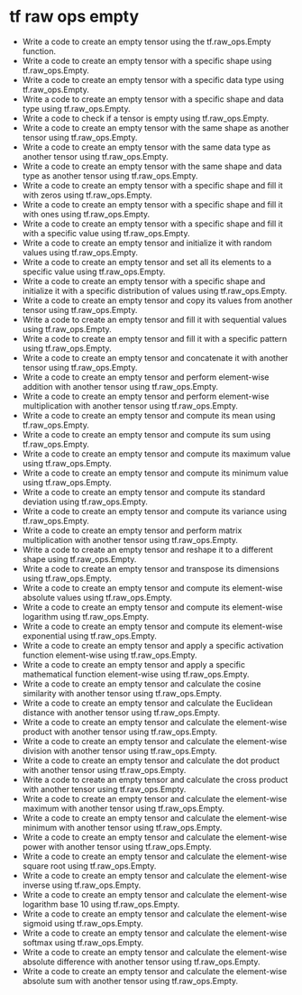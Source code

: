 # tf raw ops empty

- Write a code to create an empty tensor using the tf.raw_ops.Empty function.
- Write a code to create an empty tensor with a specific shape using tf.raw_ops.Empty.
- Write a code to create an empty tensor with a specific data type using tf.raw_ops.Empty.
- Write a code to create an empty tensor with a specific shape and data type using tf.raw_ops.Empty.
- Write a code to check if a tensor is empty using tf.raw_ops.Empty.
- Write a code to create an empty tensor with the same shape as another tensor using tf.raw_ops.Empty.
- Write a code to create an empty tensor with the same data type as another tensor using tf.raw_ops.Empty.
- Write a code to create an empty tensor with the same shape and data type as another tensor using tf.raw_ops.Empty.
- Write a code to create an empty tensor with a specific shape and fill it with zeros using tf.raw_ops.Empty.
- Write a code to create an empty tensor with a specific shape and fill it with ones using tf.raw_ops.Empty.
- Write a code to create an empty tensor with a specific shape and fill it with a specific value using tf.raw_ops.Empty.
- Write a code to create an empty tensor and initialize it with random values using tf.raw_ops.Empty.
- Write a code to create an empty tensor and set all its elements to a specific value using tf.raw_ops.Empty.
- Write a code to create an empty tensor with a specific shape and initialize it with a specific distribution of values using tf.raw_ops.Empty.
- Write a code to create an empty tensor and copy its values from another tensor using tf.raw_ops.Empty.
- Write a code to create an empty tensor and fill it with sequential values using tf.raw_ops.Empty.
- Write a code to create an empty tensor and fill it with a specific pattern using tf.raw_ops.Empty.
- Write a code to create an empty tensor and concatenate it with another tensor using tf.raw_ops.Empty.
- Write a code to create an empty tensor and perform element-wise addition with another tensor using tf.raw_ops.Empty.
- Write a code to create an empty tensor and perform element-wise multiplication with another tensor using tf.raw_ops.Empty.
- Write a code to create an empty tensor and compute its mean using tf.raw_ops.Empty.
- Write a code to create an empty tensor and compute its sum using tf.raw_ops.Empty.
- Write a code to create an empty tensor and compute its maximum value using tf.raw_ops.Empty.
- Write a code to create an empty tensor and compute its minimum value using tf.raw_ops.Empty.
- Write a code to create an empty tensor and compute its standard deviation using tf.raw_ops.Empty.
- Write a code to create an empty tensor and compute its variance using tf.raw_ops.Empty.
- Write a code to create an empty tensor and perform matrix multiplication with another tensor using tf.raw_ops.Empty.
- Write a code to create an empty tensor and reshape it to a different shape using tf.raw_ops.Empty.
- Write a code to create an empty tensor and transpose its dimensions using tf.raw_ops.Empty.
- Write a code to create an empty tensor and compute its element-wise absolute values using tf.raw_ops.Empty.
- Write a code to create an empty tensor and compute its element-wise logarithm using tf.raw_ops.Empty.
- Write a code to create an empty tensor and compute its element-wise exponential using tf.raw_ops.Empty.
- Write a code to create an empty tensor and apply a specific activation function element-wise using tf.raw_ops.Empty.
- Write a code to create an empty tensor and apply a specific mathematical function element-wise using tf.raw_ops.Empty.
- Write a code to create an empty tensor and calculate the cosine similarity with another tensor using tf.raw_ops.Empty.
- Write a code to create an empty tensor and calculate the Euclidean distance with another tensor using tf.raw_ops.Empty.
- Write a code to create an empty tensor and calculate the element-wise product with another tensor using tf.raw_ops.Empty.
- Write a code to create an empty tensor and calculate the element-wise division with another tensor using tf.raw_ops.Empty.
- Write a code to create an empty tensor and calculate the dot product with another tensor using tf.raw_ops.Empty.
- Write a code to create an empty tensor and calculate the cross product with another tensor using tf.raw_ops.Empty.
- Write a code to create an empty tensor and calculate the element-wise maximum with another tensor using tf.raw_ops.Empty.
- Write a code to create an empty tensor and calculate the element-wise minimum with another tensor using tf.raw_ops.Empty.
- Write a code to create an empty tensor and calculate the element-wise power with another tensor using tf.raw_ops.Empty.
- Write a code to create an empty tensor and calculate the element-wise square root using tf.raw_ops.Empty.
- Write a code to create an empty tensor and calculate the element-wise inverse using tf.raw_ops.Empty.
- Write a code to create an empty tensor and calculate the element-wise logarithm base 10 using tf.raw_ops.Empty.
- Write a code to create an empty tensor and calculate the element-wise sigmoid using tf.raw_ops.Empty.
- Write a code to create an empty tensor and calculate the element-wise softmax using tf.raw_ops.Empty.
- Write a code to create an empty tensor and calculate the element-wise absolute difference with another tensor using tf.raw_ops.Empty.
- Write a code to create an empty tensor and calculate the element-wise absolute sum with another tensor using tf.raw_ops.Empty.
